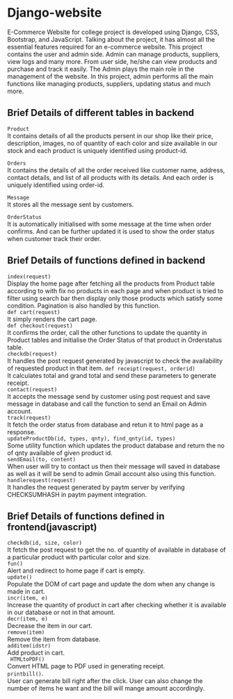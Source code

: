# Django-website
E-Commerce Website for college project is developed using Django, CSS, Bootstrap, and JavaScript. Talking about the project, it has almost all the essential features required for an e-commerce website. This project contains the user and admin side. Admin can manage products, suppliers, view logs and many more. From user side, he/she can view products and purchase and track it easily. The Admin plays the main role in the management of the website. In this project, admin performs all the main functions like managing products, suppliers, updating status and much more.

## Brief Details of different tables in backend
```Product```<br>
It contains details of all the products persent in our shop like their price, description, images, no of quantity of each color and size available in our stock and each product is uniquely identified using product-id.<br>

```Orders``` <br>
It contains the details of all the order received like customer name, address, contact details, and list of all products with its details. And each order is uniquely identified using order-id.

```Message``` <br>
It stores all the message sent by customers.<br>

```OrderStatus```<br>
It is automatically initialised with some message at the time when order confirms. And can be further updated it is used to show the order status when customer track their order.<br>
## Brief Details of functions defined in backend <br>

```index(request)```<br>
Display the home page after fetching all the products from Product table according to with fix no products in each page and when product is tried to filter using search bar then display only those products which satisfy some condition. Pagination is also handled by this function.<br>
```def cart(request)```<br>
It simply renders the cart page.<br>
```def checkout(request)```<br>
It confirms the order, call the other functions to update the quantity in Product tables and initialise the Order Status of that product in Orderstatus table.<br>
```checkdb(request)```<br>
It handles the post request generated by javascript to check the availability of requested product in that item.
```def receipt(request, orderid)```<br>
It calculates total and grand total and send these parameters to generate receipt.<br>
```contact(request)```<br>
It accepts the message send by customer using post request and save message in database and call the function to send an Email on Admin account.<br>
```track(request)```<br>
It fetch the order status from database and retun it to html page as a response.<br>
```updateProductDb(id, types, qnty), find_qnty(id, types)```<br>
Some utility function which updates the product database and return the no of qnty available of given product id.<br>
```sendEmail(to, content)```<br>
When user will try to contact us then their message will saved in database as well as it will be send to admin Gmail account also using this function.<br>
```handlerequest(request)```<br>
It handles the request generated by paytm server by verifying CHECKSUMHASH in paytm payment integration.<br>

## Brief Details of functions defined in frontend(javascript)
```checkdb(id, size, color)```<br>
It fetch the post request to get the no. of quantity of available in database of a particular product with particular color and size.<br>
```fun()```<br>
Alert and redirect to home page if cart is empty.<br>
```update()```<br>
Populate the DOM of cart page and update the dom when any change is made in cart.<br>
```incr(item, e)```<br>
Increase the quantity of product in cart after checking whether it is available in our database or not in that amount.<br>
```decr(item, e)```<br>
Decrease the item in our cart.<br>
```remove(item)```<br>
Remove the item from database.<br>
```additem(idstr)```<br>
Add product in cart.<br>
``` HTMLtoPDF()```<br>
Convert HTML page to PDF used in generating receipt.<br>
```printbill()```.<br>
User can generate bill right after the click. User can also change the number of items he want and the bill will mange amount accordingly.
